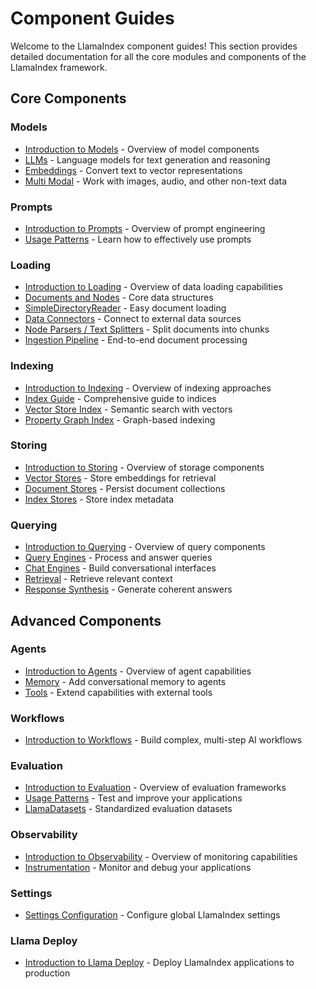 # Component Guides

Welcome to the LlamaIndex component guides! This section provides detailed documentation for all the core modules and components of the LlamaIndex framework.

## Core Components

### Models
- [Introduction to Models](./models/index.md) - Overview of model components
- [LLMs](./models/llms.md) - Language models for text generation and reasoning
- [Embeddings](./models/embeddings.md) - Convert text to vector representations
- [Multi Modal](./models/multi_modal.md) - Work with images, audio, and other non-text data

### Prompts
- [Introduction to Prompts](./models/prompts/index.md) - Overview of prompt engineering
- [Usage Patterns](./models/prompts/usage_pattern.md) - Learn how to effectively use prompts

### Loading
- [Introduction to Loading](./loading/index.md) - Overview of data loading capabilities
- [Documents and Nodes](./loading/documents_and_nodes/index.md) - Core data structures
- [SimpleDirectoryReader](./loading/simpledirectoryreader.md) - Easy document loading
- [Data Connectors](./loading/connector/index.md) - Connect to external data sources
- [Node Parsers / Text Splitters](./loading/node_parsers/index.md) - Split documents into chunks
- [Ingestion Pipeline](./loading/ingestion_pipeline/index.md) - End-to-end document processing

### Indexing
- [Introduction to Indexing](./indexing/index.md) - Overview of indexing approaches
- [Index Guide](./indexing/index_guide.md) - Comprehensive guide to indices
- [Vector Store Index](./indexing/vector_store_index.md) - Semantic search with vectors
- [Property Graph Index](./indexing/lpg_index_guide.md) - Graph-based indexing

### Storing
- [Introduction to Storing](./storing/index.md) - Overview of storage components
- [Vector Stores](./storing/vector_stores.md) - Store embeddings for retrieval
- [Document Stores](./storing/docstores.md) - Persist document collections
- [Index Stores](./storing/index_stores.md) - Store index metadata

### Querying
- [Introduction to Querying](./querying/index.md) - Overview of query components
- [Query Engines](./deploying/query_engine/index.md) - Process and answer queries
- [Chat Engines](./deploying/chat_engines/index.md) - Build conversational interfaces
- [Retrieval](./querying/retriever/index.md) - Retrieve relevant context
- [Response Synthesis](./querying/response_synthesizers/index.md) - Generate coherent answers

## Advanced Components

### Agents
- [Introduction to Agents](./deploying/agents/index.md) - Overview of agent capabilities
- [Memory](./deploying/agents/memory.md) - Add conversational memory to agents
- [Tools](./deploying/agents/tools.md) - Extend capabilities with external tools

### Workflows
- [Introduction to Workflows](./workflow/index.md) - Build complex, multi-step AI workflows

### Evaluation
- [Introduction to Evaluation](./evaluating/index.md) - Overview of evaluation frameworks
- [Usage Patterns](./evaluating/usage_pattern.md) - Test and improve your applications
- [LlamaDatasets](./evaluating/contributing_llamadatasets.md) - Standardized evaluation datasets

### Observability
- [Introduction to Observability](./observability/index.md) - Overview of monitoring capabilities
- [Instrumentation](./observability/instrumentation.md) - Monitor and debug your applications

### Settings
- [Settings Configuration](./supporting_modules/settings.md) - Configure global LlamaIndex settings

### Llama Deploy
- [Introduction to Llama Deploy](./llama_deploy) - Deploy LlamaIndex applications to production
